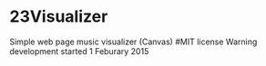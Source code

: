 # 23Visualizer
Simple web page music visualizer (Canvas)
#MIT license
Warning development started 1 Feburary 2015
